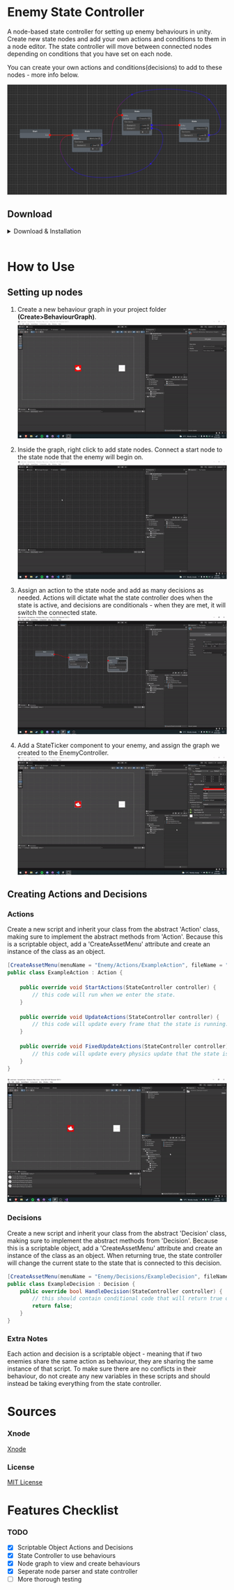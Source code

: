 # Enemy State Controller

A node-based state controller for setting up enemy behaviours in unity. Create new state nodes and add your own actions and conditions to them in a node editor. The state controller will move between connected nodes depending on conditions that you have set on each node.

You can create your own actions and conditions(decisions) to add to these nodes - more info below.

![Node Graph](img/NodeGraph.PNG)

## Download
<details><summary>Download & Installation</summary>

[Download](https://github.com/Kzzkt147/enemy-state-controller/releases)

### Installation
Download the unity package and import it into your unity project. <br>
![Package](img/Import.PNG)
</details>
<br>

# How to Use

## Setting up nodes

1. Create a new behaviour graph in your project folder **(Create>BehaviourGraph)**. <br>
![Make Graph](img/MakeGraph.gif)

2. Inside the graph, right click to add state nodes. Connect a start node to the state node that the enemy will begin on. <br>
![Create Node](img/CreateNode.gif)

3. Assign an action to the state node and add as many decisions as needed. Actions will dictate what the state controller does when the state is active, and decisions are conditionals - when they are met, it will switch the connected state.<br>
![Setup Node](img/SetupNode.gif)

4. Add a StateTicker component to your enemy, and assign the graph we created to the EnemyController.<br>
![Setup Controller](img/SetupController.gif)

## Creating Actions and Decisions

### Actions
Create a new script and inherit your class from the abstract 'Action' class, making sure to implement the abstract methods from 'Action'. Because this is a scriptable object, add a 'CreateAssetMenu' attribute and create an instance of the class as an object.
```cs
[CreateAssetMenu(menuName = "Enemy/Actions/ExampleAction", fileName = "ExampleAction")]
public class ExampleAction : Action {

    public override void StartActions(StateController controller) {
        // this code will run when we enter the state.
    }

    public override void UpdateActions(StateController controller) {
        // this code will update every frame that the state is running.
    }

    public override void FixedUpdateActions(StateController controller) {
        // this code will update every physics update that the state is running.
    }
}
```
![Create Asset](img/CreateAsset.gif)

### Decisions
Create a new script and inherit your class from the abstract 'Decision' class, making sure to implement the abstract methods from 'Decision'. Because this is a scriptable object, add a 'CreateAssetMenu' attribute and create an instance of the class as an object. When returning true, the state controller will change the current state to the state that is connected to this decision.
```cs
[CreateAssetMenu(menuName = "Enemy/Decisions/ExampleDecision", fileName = "ExampleDecision")]
public class ExampleDecision : Decision {
    public override bool HandleDecision(StateController controller) {
        // this should contain conditional code that will return true or false. 
        return false;
    }
}
```

### Extra Notes
Each action and decision is a scriptable object - meaning that if two enemies share the same action as behaviour, they are sharing the same instance of that script. To make sure there are no conflicts in their behaviour, do not create any new variables in these scripts and should instead be taking everything from the state controller.

# Sources

### Xnode

[Xnode](https://github.com/Siccity/xNode)

### License
[MIT License](LICENSE.txt)

# Features Checklist
### TODO
- [X] Scriptable Object Actions and Decisions
- [X] State Controller to use behaviours
- [X] Node graph to view and create behaviours
- [X] Seperate node parser and state controller
- [ ] More thorough testing

